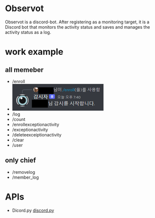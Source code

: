 # Observot

Observot is a discord-bot.
After registering as a monitoring target, it is a Discord bot that monitors the activity status and saves and manages the activity status as a log.

# work example

## all memeber
* /enroll
* <img src="example/enroll0.png" width="300">
* /log
* /count
* /enrollexceptionactivity
* /exceptionactivity
* /deleteexceiptionactivity
* /clear
* /user

## only chief
* /removelog
* /member_log


# APIs
* Dicord.py
[discord.py](https://discordpy.readthedocs.io/en/stable/api.html)
